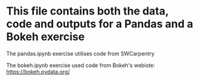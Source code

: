 # This file contains both the data, code and outputs for a Pandas and a Bokeh exercise

The pandas.ipynb exercise utilises code from SWCarpentry

The bokeh.ipynb exercise used code from Bokeh's webiste:  https://bokeh.pydata.org/  
